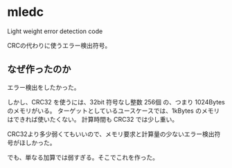 # mledc
Light weight error detection code

CRCの代わりに使うエラー検出符号。

## なぜ作ったのか

エラー検出をしたかった。

しかし、CRC32 を使うには、32bit 符号なし整数 256個 の、つまり 1024Bytes のメモリがいる。
ターゲットとしているユースケースでは、1kBytes のメモリはできれば使いたくない。
計算時間も CRC32 では少し重い。

CRC32より多少弱くてもいいので、メモリ要求と計算量の少ないエラー検出符号がほしかった。

でも、単なる加算では弱すぎる。そこでこれを作った。
